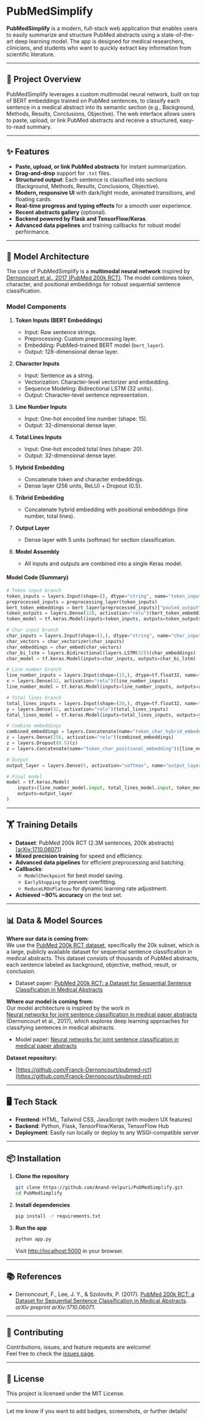 # PubMedSimplify

**PubMedSimplify** is a modern, full-stack web application that enables users to easily summarize and structure PubMed abstracts using a state-of-the-art deep learning model. The app is designed for medical researchers, clinicians, and students who want to quickly extract key information from scientific literature.

---

## 🚀 Project Overview

PubMedSimplify leverages a custom multimodal neural network, built on top of BERT embeddings trained on PubMed sentences, to classify each sentence in a medical abstract into its semantic section (e.g., Background, Methods, Results, Conclusions, Objective). The web interface allows users to paste, upload, or link PubMed abstracts and receive a structured, easy-to-read summary.

---

## ✨ Features

- **Paste, upload, or link PubMed abstracts** for instant summarization.
- **Drag-and-drop** support for `.txt` files.
- **Structured output**: Each sentence is classified into sections (Background, Methods, Results, Conclusions, Objective).
- **Modern, responsive UI** with dark/light mode, animated transitions, and floating cards.
- **Real-time progress and typing effects** for a smooth user experience.
- **Recent abstracts gallery** (optional).
- **Backend powered by Flask and TensorFlow/Keras**.
- **Advanced data pipelines** and training callbacks for robust model performance.

---

## 🧠 Model Architecture

The core of PubMedSimplify is a **multimodal neural network** inspired by [Dernoncourt et al., 2017 (PubMed 200k RCT)](https://arxiv.org/pdf/1710.06071). The model combines token, character, and positional embeddings for robust sequential sentence classification.

### Model Components

1. **Token Inputs (BERT Embeddings)**

   - Input: Raw sentence strings.
   - Preprocessing: Custom preprocessing layer.
   - Embedding: PubMed-trained BERT model (`bert_layer`).
   - Output: 128-dimensional dense layer.

2. **Character Inputs**

   - Input: Sentence as a string.
   - Vectorization: Character-level vectorizer and embedding.
   - Sequence Modeling: Bidirectional LSTM (32 units).
   - Output: Character-level sentence representation.

3. **Line Number Inputs**

   - Input: One-hot encoded line number (shape: 15).
   - Output: 32-dimensional dense layer.

4. **Total Lines Inputs**

   - Input: One-hot encoded total lines (shape: 20).
   - Output: 32-dimensional dense layer.

5. **Hybrid Embedding**

   - Concatenate token and character embeddings.
   - Dense layer (256 units, ReLU) + Dropout (0.5).

6. **Tribrid Embedding**

   - Concatenate hybrid embedding with positional embeddings (line number, total lines).

7. **Output Layer**

   - Dense layer with 5 units (softmax) for section classification.

8. **Model Assembly**
   - All inputs and outputs are combined into a single Keras model.

#### Model Code (Summary)

```python
# Token input branch
token_inputs = layers.Input(shape=[], dtype="string", name="token_inputs")
preprocessed_inputs = preprocessing_layer(token_inputs)
bert_token_embeddings = bert_layer(preprocessed_inputs)["pooled_output"]
token_outputs = layers.Dense(128, activation="relu")(bert_token_embeddings)
token_model = tf.keras.Model(inputs=token_inputs, outputs=token_outputs)

# Char input branch
char_inputs = layers.Input(shape=(1,), dtype="string", name="char_inputs")
char_vectors = char_vectorizer(char_inputs)
char_embeddings = char_embed(char_vectors)
char_bi_lstm = layers.Bidirectional(layers.LSTM(32))(char_embeddings)
char_model = tf.keras.Model(inputs=char_inputs, outputs=char_bi_lstm)

# Line number branch
line_number_inputs = layers.Input(shape=(15,), dtype=tf.float32, name="line_number_input")
x = layers.Dense(32, activation="relu")(line_number_inputs)
line_number_model = tf.keras.Model(inputs=line_number_inputs, outputs=x)

# Total lines branch
total_lines_inputs = layers.Input(shape=(20,), dtype=tf.float32, name="total_lines_input")
y = layers.Dense(32, activation="relu")(total_lines_inputs)
total_lines_model = tf.keras.Model(inputs=total_lines_inputs, outputs=y)

# Combine embeddings
combined_embeddings = layers.Concatenate(name="token_char_hybrid_embedding")([token_model.output, char_model.output])
z = layers.Dense(256, activation="relu")(combined_embeddings)
z = layers.Dropout(0.5)(z)
z = layers.Concatenate(name="token_char_positional_embedding")([line_number_model.output, total_lines_model.output, z])

# Output
output_layer = layers.Dense(5, activation="softmax", name="output_layer")(z)

# Final model
model = tf.keras.Model(
    inputs=[line_number_model.input, total_lines_model.input, token_model.input, char_model.input],
    outputs=output_layer
)
```

---

## 🏋️ Training Details

- **Dataset**: PubMed 200k RCT (2.3M sentences, 200k abstracts) [[arXiv:1710.06071](https://arxiv.org/pdf/1710.06071)]
- **Mixed precision training** for speed and efficiency.
- **Advanced data pipelines** for efficient preprocessing and batching.
- **Callbacks**:
  - `ModelCheckpoint` for best model saving.
  - `EarlyStopping` to prevent overfitting.
  - `ReduceLROnPlateau` for dynamic learning rate adjustment.
- **Achieved ~90% accuracy** on the test set.

---

## 📊 Data & Model Sources

**Where our data is coming from:**  
We use the [PubMed 200k RCT dataset](https://github.com/Franck-Dernoncourt/pubmed-rct), specifically the 20k subset, which is a large, publicly available dataset for sequential sentence classification in medical abstracts. This dataset consists of thousands of PubMed abstracts, each sentence labeled as background, objective, method, result, or conclusion.

- Dataset paper: [PubMed 200k RCT: a Dataset for Sequential Sentence Classification in Medical Abstracts](https://arxiv.org/pdf/1710.06071)

**Where our model is coming from:**  
Our model architecture is inspired by the work in  
[Neural networks for joint sentence classification in medical paper abstracts](https://arxiv.org/pdf/1612.05251) (Dernoncourt et al., 2017), which explores deep learning approaches for classifying sentences in medical abstracts.

- Model paper: [Neural networks for joint sentence classification in medical paper abstracts](https://arxiv.org/pdf/1612.05251)

**Dataset repository:**

- [https://github.com/Franck-Dernoncourt/pubmed-rct](https://github.com/Franck-Dernoncourt/pubmed-rct)

---

## 🖥️ Tech Stack

- **Frontend**: HTML, Tailwind CSS, JavaScript (with modern UX features)
- **Backend**: Python, Flask, TensorFlow/Keras, TensorFlow Hub
- **Deployment**: Easily run locally or deploy to any WSGI-compatible server

---

## 📦 Installation

1. **Clone the repository**

   ```bash
   git clone https://github.com/Anand-Velpuri/PubMedSimplify.git
   cd PubMedSimplify
   ```

2. **Install dependencies**

   ```bash
   pip install -r requirements.txt
   ```

3. **Run the app**
   ```bash
   python app.py
   ```
   Visit [http://localhost:5000](http://localhost:5000) in your browser.

---

## 📚 References

- Dernoncourt, F., Lee, J. Y., & Szolovits, P. (2017). [PubMed 200k RCT: a Dataset for Sequential Sentence Classification in Medical Abstracts](https://arxiv.org/pdf/1710.06071). _arXiv preprint arXiv:1710.06071_.

---

## 🤝 Contributing

Contributions, issues, and feature requests are welcome!  
Feel free to check the [issues page](https://github.com/Anand-Velpuri/PubMedSimplify/issues).

---

## 📝 License

This project is licensed under the MIT License.

---

Let me know if you want to add badges, screenshots, or further details!
